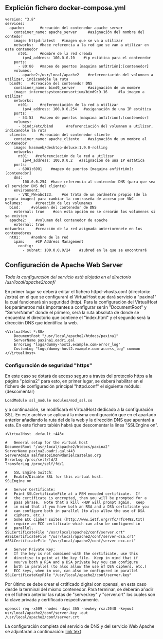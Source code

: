 ## Explición fichero docker-compose.yml

```
version: "3.8"
services:
  apache:       #creación del contenedor apache server 
    container_name: apache_server     #asignación del nombre del contedor 
    image: httpd:latest   #imagen que se va a utilizar 
    networks:   #hace referencia a la red que se van a utilizar en este contenedor
      nt01:     #nombre de la red creada
        ipv4_address: 100.0.0.10    #ip estática para el contenedor
    ports:
      - 80:80   #mapeo de puertos [maquina anfitrión]:[contenedor]
    volumes:
      - apache2:/usr/local/apache2    #referenciación del volumnen a utilizar, indicandole la ruta
  bind9:    #creación del contenedor DNS
    container_name: bind9_server      #asignación de un nombre
    image: internetsystemsconsortium/bind9:9.16     #la imagen a utilizar
    networks:
      nt01:     #referenciación de la red a utilizar
        ipv4_address: 100.0.0.254   #asiganación de una IP estática
    ports:
      - 53:53   #mapeo de puertos [maquina anfitrión]:[contenedor]
    volumes:
      - bind:/etc/bind      #referenciación del volumnen a utilizar, indicandole la ruta
  cliente:      #creación del contenedor cliente
    container_name: apache_cliente    #asignación de un nombre al contenedor
    image: kasmweb/desktop-deluxe:1.9.0-rolling
    networks:
      nt01:   #referenciación de la red a utilizar
        ipv4_address: 100.0.0.2   #asignación de una IP estática 
    ports:
      - 6901:6901    #mapeo de puertos [maquina anfitrión]:[contenedor]
    dns:
      - 100.0.0.254  #hace referencia al contenedor DNS (para que sea el servidor DNS del cliente)
    environment:
      - VNC_PW=abc123.    #se trata de un parámetro propio (de la propia imagen) para cambiar la contraseña de acceso por VNC
volumes:      #creación de los volumenes
  bind:     #voluemn del contenedor de DNS
    external: true    #con esta opción no se crearán los volumenes si ya existen
  apache2:    #volumen del contenedor de apache
    external: true
networks:     #creación de la red asignada anteriormnete en los contenedores
  nt01:     #nombre de la red 
    ipam:     #IP Address Management
      config:
        - subnet: 100.0.0.0/24    #subred en la que se encontrará
```

## Configuración de Apache Web Server
_Toda la configuración del servicio está alojada en el directorio /usr/local/apache2/conf/_

En primer lugar se deberá editar el fichero httpd-vhosts.conf (directorio: /extra) en el que se configurará el VirtualHost que dará servicio a "paxina1" 
la cual funcionará sin seguridad (http).
Para la configuración del VirtualHost los parámetros más importantes a configurar serán "DocumentRoot" y "ServerName" donde el primero,
será la ruta absoluta de donde se encuentra el directorio que contiene el "index.html" y el segundo será la dirección DNS que identifica la web.
```
<VirtualHost *:80>
    DocumentRoot "/usr/local/apache2/htdocs/paxina1"
    ServerName paxina1.oadri.gal
    ErrorLog "logs/dummy-host2.example.com-error_log"
    CustomLog "logs/dummy-host2.example.com-access_log" common
</VirtualHost>
```
### Configuración de seguridad "https"

En este caso se dotará de acceso seguro a través del protocolo https a la página "páxina2" para esto, en primer lugar, se deberá habilitar en el fichero de configuración principal "httpd.conf" el siguiente módulo: (descomentar) 
```
LoadModule ssl_module modules/mod_ssl.so
```
y a continuación, se modificará el VirtualHost dedicado a la configuración SSL. En este archivo se aplicará la misma configuración que en el apartado anterior añadiando la ruta del de la web y la dirección DNS que apuntará a esta.
En este fichero tabién habrá que descomentar la linea "SSLEngine on".
```
<VirtualHost _default_:443>

#   General setup for the virtual host
DocumentRoot "/usr/local/apache2/htdocs/paxina2"
ServerName paxina2.oadri.gal:443
ServerAdmin aalfonsosimon@danielcastelao.org
ErrorLog /proc/self/fd/2
TransferLog /proc/self/fd/1

#   SSL Engine Switch:
#   Enable/Disable SSL for this virtual host.
SSLEngine on

#   Server Certificate:
#   Point SSLCertificateFile at a PEM encoded certificate.  If
#   the certificate is encrypted, then you will be prompted for a
#   pass phrase.  Note that a kill -HUP will prompt again.  Keep
#   in mind that if you have both an RSA and a DSA certificate you
#   can configure both in parallel (to also allow the use of DSA
#   ciphers, etc.)
#   Some ECC cipher suites (http://www.ietf.org/rfc/rfc4492.txt)
#   require an ECC certificate which can also be configured in
#   parallel.
SSLCertificateFile "/usr/local/apache2/conf/server.crt"
#SSLCertificateFile "/usr/local/apache2/conf/server-dsa.crt"
#SSLCertificateFile "/usr/local/apache2/conf/server-ecc.crt"

#   Server Private Key:
#   If the key is not combined with the certificate, use this
#   directive to point at the key file.  Keep in mind that if
#   you've both a RSA and a DSA private key you can configure
#   both in parallel (to also allow the use of DSA ciphers, etc.)
#   ECC keys, when in use, can also be configured in parallel
SSLCertificateKeyFile "/usr/local/apache2/conf/server.key"
```
Por último se debe crear el crtificado digital con openssl, en esta caso desde la terminal del mismo contenedor. 
Para terminar, se deberán añadir en el fichero anterior las rutas de "server.key" y "server.crt" los cuales son la clave privada y certificado respectivamente. 
```
openssl req -x509 -nodes -days 365 -newkey rsa:2048 -keyout usr/local/apache2/conf/server.key -out /usr/local/apache2/conf/server.crt
```
La configuración completa del servicio de DNS y del servicio Web Apache se adjuntarán a continuación:
[link text](https://github.com/oadri/apache-dns)
